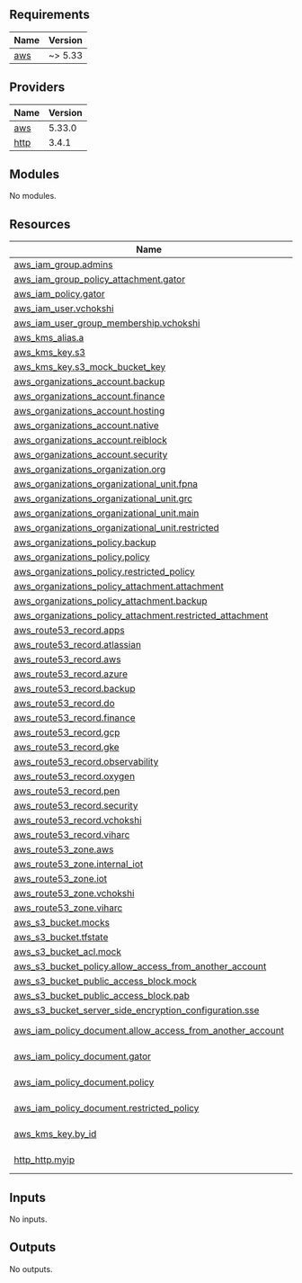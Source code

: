 ## Requirements

| Name | Version |
|------|---------|
| <a name="requirement_aws"></a> [aws](#requirement\_aws) | ~> 5.33 |

## Providers

| Name | Version |
|------|---------|
| <a name="provider_aws"></a> [aws](#provider\_aws) | 5.33.0 |
| <a name="provider_http"></a> [http](#provider\_http) | 3.4.1 |

## Modules

No modules.

## Resources

| Name | Type |
|------|------|
| [aws_iam_group.admins](https://registry.terraform.io/providers/hashicorp/aws/latest/docs/resources/iam_group) | resource |
| [aws_iam_group_policy_attachment.gator](https://registry.terraform.io/providers/hashicorp/aws/latest/docs/resources/iam_group_policy_attachment) | resource |
| [aws_iam_policy.gator](https://registry.terraform.io/providers/hashicorp/aws/latest/docs/resources/iam_policy) | resource |
| [aws_iam_user.vchokshi](https://registry.terraform.io/providers/hashicorp/aws/latest/docs/resources/iam_user) | resource |
| [aws_iam_user_group_membership.vchokshi](https://registry.terraform.io/providers/hashicorp/aws/latest/docs/resources/iam_user_group_membership) | resource |
| [aws_kms_alias.a](https://registry.terraform.io/providers/hashicorp/aws/latest/docs/resources/kms_alias) | resource |
| [aws_kms_key.s3](https://registry.terraform.io/providers/hashicorp/aws/latest/docs/resources/kms_key) | resource |
| [aws_kms_key.s3_mock_bucket_key](https://registry.terraform.io/providers/hashicorp/aws/latest/docs/resources/kms_key) | resource |
| [aws_organizations_account.backup](https://registry.terraform.io/providers/hashicorp/aws/latest/docs/resources/organizations_account) | resource |
| [aws_organizations_account.finance](https://registry.terraform.io/providers/hashicorp/aws/latest/docs/resources/organizations_account) | resource |
| [aws_organizations_account.hosting](https://registry.terraform.io/providers/hashicorp/aws/latest/docs/resources/organizations_account) | resource |
| [aws_organizations_account.native](https://registry.terraform.io/providers/hashicorp/aws/latest/docs/resources/organizations_account) | resource |
| [aws_organizations_account.reiblock](https://registry.terraform.io/providers/hashicorp/aws/latest/docs/resources/organizations_account) | resource |
| [aws_organizations_account.security](https://registry.terraform.io/providers/hashicorp/aws/latest/docs/resources/organizations_account) | resource |
| [aws_organizations_organization.org](https://registry.terraform.io/providers/hashicorp/aws/latest/docs/resources/organizations_organization) | resource |
| [aws_organizations_organizational_unit.fpna](https://registry.terraform.io/providers/hashicorp/aws/latest/docs/resources/organizations_organizational_unit) | resource |
| [aws_organizations_organizational_unit.grc](https://registry.terraform.io/providers/hashicorp/aws/latest/docs/resources/organizations_organizational_unit) | resource |
| [aws_organizations_organizational_unit.main](https://registry.terraform.io/providers/hashicorp/aws/latest/docs/resources/organizations_organizational_unit) | resource |
| [aws_organizations_organizational_unit.restricted](https://registry.terraform.io/providers/hashicorp/aws/latest/docs/resources/organizations_organizational_unit) | resource |
| [aws_organizations_policy.backup](https://registry.terraform.io/providers/hashicorp/aws/latest/docs/resources/organizations_policy) | resource |
| [aws_organizations_policy.policy](https://registry.terraform.io/providers/hashicorp/aws/latest/docs/resources/organizations_policy) | resource |
| [aws_organizations_policy.restricted_policy](https://registry.terraform.io/providers/hashicorp/aws/latest/docs/resources/organizations_policy) | resource |
| [aws_organizations_policy_attachment.attachment](https://registry.terraform.io/providers/hashicorp/aws/latest/docs/resources/organizations_policy_attachment) | resource |
| [aws_organizations_policy_attachment.backup](https://registry.terraform.io/providers/hashicorp/aws/latest/docs/resources/organizations_policy_attachment) | resource |
| [aws_organizations_policy_attachment.restricted_attachment](https://registry.terraform.io/providers/hashicorp/aws/latest/docs/resources/organizations_policy_attachment) | resource |
| [aws_route53_record.apps](https://registry.terraform.io/providers/hashicorp/aws/latest/docs/resources/route53_record) | resource |
| [aws_route53_record.atlassian](https://registry.terraform.io/providers/hashicorp/aws/latest/docs/resources/route53_record) | resource |
| [aws_route53_record.aws](https://registry.terraform.io/providers/hashicorp/aws/latest/docs/resources/route53_record) | resource |
| [aws_route53_record.azure](https://registry.terraform.io/providers/hashicorp/aws/latest/docs/resources/route53_record) | resource |
| [aws_route53_record.backup](https://registry.terraform.io/providers/hashicorp/aws/latest/docs/resources/route53_record) | resource |
| [aws_route53_record.do](https://registry.terraform.io/providers/hashicorp/aws/latest/docs/resources/route53_record) | resource |
| [aws_route53_record.finance](https://registry.terraform.io/providers/hashicorp/aws/latest/docs/resources/route53_record) | resource |
| [aws_route53_record.gcp](https://registry.terraform.io/providers/hashicorp/aws/latest/docs/resources/route53_record) | resource |
| [aws_route53_record.gke](https://registry.terraform.io/providers/hashicorp/aws/latest/docs/resources/route53_record) | resource |
| [aws_route53_record.observability](https://registry.terraform.io/providers/hashicorp/aws/latest/docs/resources/route53_record) | resource |
| [aws_route53_record.oxygen](https://registry.terraform.io/providers/hashicorp/aws/latest/docs/resources/route53_record) | resource |
| [aws_route53_record.pen](https://registry.terraform.io/providers/hashicorp/aws/latest/docs/resources/route53_record) | resource |
| [aws_route53_record.security](https://registry.terraform.io/providers/hashicorp/aws/latest/docs/resources/route53_record) | resource |
| [aws_route53_record.vchokshi](https://registry.terraform.io/providers/hashicorp/aws/latest/docs/resources/route53_record) | resource |
| [aws_route53_record.viharc](https://registry.terraform.io/providers/hashicorp/aws/latest/docs/resources/route53_record) | resource |
| [aws_route53_zone.aws](https://registry.terraform.io/providers/hashicorp/aws/latest/docs/resources/route53_zone) | resource |
| [aws_route53_zone.internal_iot](https://registry.terraform.io/providers/hashicorp/aws/latest/docs/resources/route53_zone) | resource |
| [aws_route53_zone.iot](https://registry.terraform.io/providers/hashicorp/aws/latest/docs/resources/route53_zone) | resource |
| [aws_route53_zone.vchokshi](https://registry.terraform.io/providers/hashicorp/aws/latest/docs/resources/route53_zone) | resource |
| [aws_route53_zone.viharc](https://registry.terraform.io/providers/hashicorp/aws/latest/docs/resources/route53_zone) | resource |
| [aws_s3_bucket.mocks](https://registry.terraform.io/providers/hashicorp/aws/latest/docs/resources/s3_bucket) | resource |
| [aws_s3_bucket.tfstate](https://registry.terraform.io/providers/hashicorp/aws/latest/docs/resources/s3_bucket) | resource |
| [aws_s3_bucket_acl.mock](https://registry.terraform.io/providers/hashicorp/aws/latest/docs/resources/s3_bucket_acl) | resource |
| [aws_s3_bucket_policy.allow_access_from_another_account](https://registry.terraform.io/providers/hashicorp/aws/latest/docs/resources/s3_bucket_policy) | resource |
| [aws_s3_bucket_public_access_block.mock](https://registry.terraform.io/providers/hashicorp/aws/latest/docs/resources/s3_bucket_public_access_block) | resource |
| [aws_s3_bucket_public_access_block.pab](https://registry.terraform.io/providers/hashicorp/aws/latest/docs/resources/s3_bucket_public_access_block) | resource |
| [aws_s3_bucket_server_side_encryption_configuration.sse](https://registry.terraform.io/providers/hashicorp/aws/latest/docs/resources/s3_bucket_server_side_encryption_configuration) | resource |
| [aws_iam_policy_document.allow_access_from_another_account](https://registry.terraform.io/providers/hashicorp/aws/latest/docs/data-sources/iam_policy_document) | data source |
| [aws_iam_policy_document.gator](https://registry.terraform.io/providers/hashicorp/aws/latest/docs/data-sources/iam_policy_document) | data source |
| [aws_iam_policy_document.policy](https://registry.terraform.io/providers/hashicorp/aws/latest/docs/data-sources/iam_policy_document) | data source |
| [aws_iam_policy_document.restricted_policy](https://registry.terraform.io/providers/hashicorp/aws/latest/docs/data-sources/iam_policy_document) | data source |
| [aws_kms_key.by_id](https://registry.terraform.io/providers/hashicorp/aws/latest/docs/data-sources/kms_key) | data source |
| [http_http.myip](https://registry.terraform.io/providers/hashicorp/http/latest/docs/data-sources/http) | data source |

## Inputs

No inputs.

## Outputs

No outputs.
